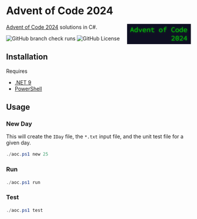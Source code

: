 # Advent of Code 2024

<img src="image.png" align="right">

[Advent of Code 2024](https://adventofcode.com/2024) solutions in C#.

![GitHub branch check runs](https://img.shields.io/github/check-runs/kavun/advent-of-code-2024/main)
![GitHub License](https://img.shields.io/github/license/kavun/advent-of-code-2024)

## Installation

Requires

- [.NET 9](https://dotnet.microsoft.com/en-us/download/dotnet/9.0)
- [PowerShell](https://learn.microsoft.com/en-us/powershell/scripting/install/installing-powershell)

## Usage

### New Day

This will create the `IDay` file, the `*.txt` input file,
and the unit test file for a given day.

```powershell
./aoc.ps1 new 25
```

### Run

```powershell
./aoc.ps1 run
```

### Test
```powershell
./aoc.ps1 test
```
